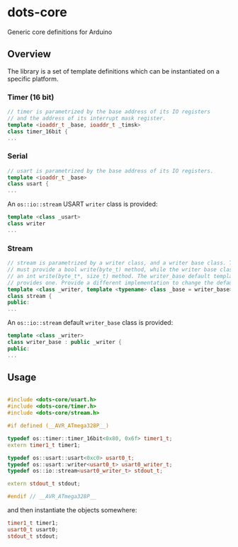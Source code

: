 # dots-core
Generic core definitions for Arduino

## Overview
The library is a set of template definitions which can be instantiated on a specific platform. 

### Timer (16 bit)
```cpp
// timer is parametrized by the base address of its IO registers
// and the address of its interrupt mask register.
template <ioaddr_t _base, ioaddr_t _timsk>
class timer_16bit {
...
```

### Serial
```cpp
// usart is parametrized by the base address of its IO registers.
template <ioaddr_t _base>
class usart {
...
```

An `os::io::stream` USART `writer` class is provided:

```cpp
template <class _usart>
class writer
...
```

### Stream
```cpp
// stream is parametrized by a writer class, and a writer base class. The writer
// must provide a bool write(byte_t) method, while the writer base class provides
// an int write(byte_t*, size_t) method. The writer_base default template argument
// provides one. Provide a different implementation to change the default behaviour.
template <class _writer, template <typename> class _base = writer_base>
class stream {
public:
...
```

An `os::io::stream` default `writer_base` class is provided:

```cpp
template <class _writer>
class writer_base : public _writer {
public:
...
```

## Usage
```cpp

#include <dots-core/usart.h>
#include <dots-core/timer.h>
#include <dots-core/stream.h>

#if defined (__AVR_ATmega328P__)

typedef os::timer::timer_16bit<0x80, 0x6f> timer1_t;
extern timer1_t timer1;

typedef os::usart::usart<0xc0> usart0_t;
typedef os::usart::writer<usart0_t> usart0_writer_t;
typedef os::io::stream<usart0_writer_t> stdout_t;

extern stdout_t stdout;

#endif // __AVR_ATmega328P__
```

and then instantiate the objects somewhere:

```cpp
timer1_t timer1;
usart0_t usart0;
stdout_t stdout;
```
